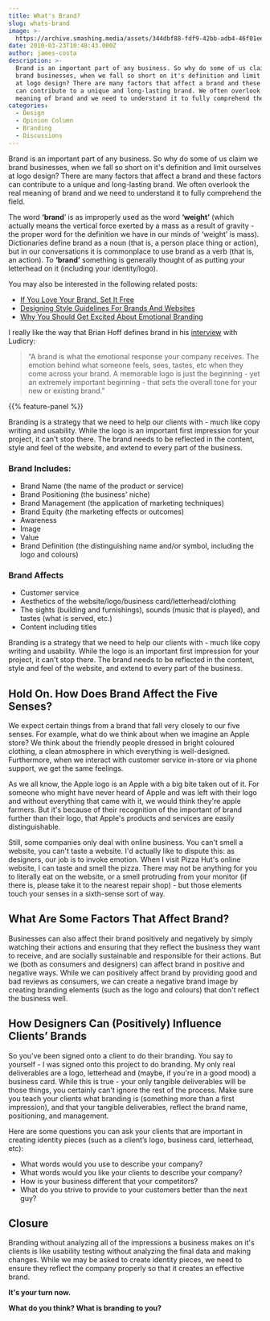 ```yaml
---
title: What's Brand?
slug: whats-brand
image: >-
  https://archive.smashing.media/assets/344dbf88-fdf9-42bb-adb4-46f01eedd629/dbef7aa0-4fcf-47bd-a79e-c0170bea151e/whats-brand.png
date: 2010-03-23T10:48:43.000Z
author: james-costa
description: >-
  Brand is an important part of any business. So why do some of us claim we
  brand businesses, when we fall so short on it's definition and limit ourselves
  at logo design? There are many factors that affect a brand and these factors
  can contribute to a unique and long-lasting brand. We often overlook the real
  meaning of brand and we need to understand it to fully comprehend the field.
categories:
  - Design
  - Opinion Column
  - Branding
  - Discussions
---
```

Brand is an important part of any business. So why do some of us claim we brand businesses, when we fall so short on it's definition and limit ourselves at logo design? There are many factors that affect a brand and these factors can contribute to a unique and long-lasting brand. We often overlook the real meaning of brand and we need to understand it to fully comprehend the field.

The word <strong>‘brand</strong>’ is as improperly used as the word <strong>‘weight’</strong> (which actually means the vertical force exerted by a mass as a result of gravity - the proper word for the definition we have in our minds of ‘weight’ is mass). Dictionaries define brand as a noun (that is, a person place thing or action), but in our conversations it is commonplace to use brand as a verb (that is, an action). To <strong>‘brand’</strong> something is generally thought of as putting your letterhead on it (including your identity/logo).

You may also be interested in the following related posts:

*   [If You Love Your Brand, Set It Free](https://www.smashingmagazine.com/2013/02/if-you-love-your-brand-set-it-free/)
*   [Designing Style Guidelines For Brands And Websites](https://www.smashingmagazine.com/2010/07/designing-style-guidelines-for-brands-and-websites/)
*   [Why You Should Get Excited About Emotional Branding](https://www.smashingmagazine.com/2014/04/get-excited-about-emotional-branding/)

I really like the way that Brian Hoff defines brand in his <a href="https://lucidry.org/business/media/importance-of-branding-with-branding-expert-brian-hoff/">interview</a> with Ludicry:
<blockquote>“A brand is what the emotional response your company receives. The emotion behind what someone feels, sees, tastes, etc when they come across your brand. A memorable logo is just the beginning - yet an extremely important beginning - that sets the overall tone for your new or existing brand.”</blockquote>

{{% feature-panel %}}

Branding is a strategy that we need to help our clients with - much like copy writing and usability. While the logo is an important first impression for your project, it can't stop there. The brand needs to be reflected in the content, style and feel of the website, and extend to every part of the business.</p>

### Brand Includes:

*   Brand Name (the name of the product or service)
*   Brand Positioning (the business' niche)
*   Brand Management (the application of marketing techniques)
*   Brand Equity (the marketing effects or outcomes)
*   Awareness
*   Image
*   Value
*   Brand Definition (the distinguishing name and/or symbol, including the logo and colours)

### Brand Affects

*   Customer service
*   Aesthetics of the website/logo/business card/letterhead/clothing
*   The sights (building and furnishings), sounds (music that is played), and tastes (what is served, etc.)
*   Content including titles

Branding is a strategy that we need to help our clients with - much like copy writing and usability. While the logo is an important first impression for your project, it can't stop there. The brand needs to be reflected in the content, style and feel of the website, and extend to every part of the business.</p>

## Hold On. How Does Brand Affect the Five Senses?

We expect certain things from a brand that fall very closely to our five senses. For example, what do we think about when we imagine an Apple store? We think about the friendly people dressed in bright coloured clothing, a clean atmosphere in which everything is well-designed. Furthermore, when we interact with customer service in-store or via phone support, we get the same feelings.

As we all know, the Apple logo is an Apple with a big bite taken out of it. For someone who might have never heard of Apple and was left with their logo and without everything that came with it, we would think they're apple farmers. But it's because of their recognition of the important of brand further than their logo, that Apple's products and services are easily distinguishable.

Still, some companies only deal with online business. You can't smell a website, you can't taste a website. I'd actually like to dispute this: as designers, our job is to invoke emotion. When I visit Pizza Hut's online website, I can taste and smell the pizza. There may not be anything for you to literally eat on the website, or a smell protruding from your monitor (if there is, please take it to the nearest repair shop) - but those elements touch your senses in a sixth-sense sort of way.</p>

## What Are Some Factors That Affect Brand?

Businesses can also affect their brand positively and negatively by simply watching their actions and ensuring that they reflect the business they want to receive, and are socially sustainable and responsible for their actions. But we (both as consumers and designers) can affect brand in positive and negative ways. While we can positively affect brand by providing good and bad reviews as consumers, we can create a negative brand image by creating branding elements (such as the logo and colours) that don't reflect the business well.</p>

## How Designers Can (Positively) Influence Clients’ Brands

So you've been signed onto a client to do their branding. You say to yourself - I was signed onto this project to do branding. My only real deliverables are a logo, letterhead and (maybe, if you're in a good mood) a business card. While this is true - your only tangible deliverables will be those things, you certainly can't ignore the rest of the process. Make sure you teach your clients what branding is (something more than a first impression), and that your tangible deliverables, reflect the brand name, positioning, and management.

Here are some questions you can ask your clients that are important in creating identity pieces (such as a client’s logo, business card, letterhead, etc):

*   What words would you use to describe your company?
*   What words would you like your clients to describe your company?
*   How is your business different that your competitors?
*   What do you strive to provide to your customers better than the next guy?

## Closure

Branding without analyzing all of the impressions a business makes on it's clients is like usability testing without analyzing the final data and making changes. While we may be asked to create identity pieces, we need to ensure they reflect the company properly so that it creates an effective brand.

<strong>It's your turn now.</strong>

<strong>What do you think? What is branding to you?</strong>

